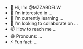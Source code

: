 - 👋 Hi, I’m @MZZABDELW
- 👀 I’m interested in ...
- 🌱 I’m currently learning ...
- 💞️ I’m looking to collaborate on ...
- 📫 How to reach me ...
- 😄 Pronouns: ...
- ⚡ Fun fact: ...

<!---
MZZABDELW/MZZABDELW is a ✨ special ✨ repository because its `README.md` (this file) appears on your GitHub profile.
You can click the Preview link to take a look at your changes.
--->
